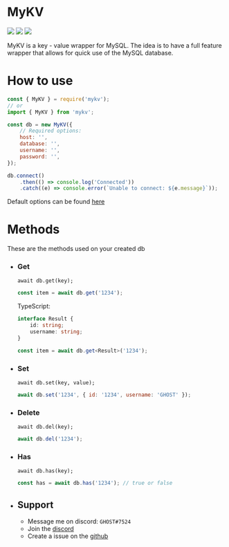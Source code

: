 # MyKV

[![](https://img.shields.io/npm/v/mykv?label=Latest%20Version&style=for-the-badge&logo=npm&color=informational)](https://www.npmjs.com/package/mykv)
[![](https://img.shields.io/static/v1?label=Project%20Creator&message=GHOST&color=informational&style=for-the-badge)](https://ghostdev.xyz)
[![](https://img.shields.io/github/workflow/status/ghostdevv/mykv/test/main?style=for-the-badge)](https://github.com/ghostdevv/mykv)

MyKV is a key - value wrapper for MySQL. The idea is to have a full feature wrapper that allows for quick use of the MySQL database.

# How to use

```js
const { MyKV } = require('mykv');
// or
import { MyKV } from 'mykv';

const db = new MyKV({
    // Required options:
    host: '',
    database: '',
    username: '',
    password: '',
});

db.connect()
    .then(() => console.log('Connected'))
    .catch((e) => console.error(`Unable to connect: ${e.message}`));
```

Default options can be found [here](https://github.com/ghostdevv/MyKV/blob/main/src/config.defaults.ts)

# Methods

These are the methods used on your created db

-   ### Get

    `await db.get(key);`<br />

    ```js
    const item = await db.get('1234');
    ```

    TypeScript:

    ```ts
    interface Result {
        id: string;
        username: string;
    }

    const item = await db.get<Result>('1234');
    ```

-   ### Set

    `await db.set(key, value);`<br />

    ```js
    await db.set('1234', { id: '1234', username: 'GHOST' });
    ```

-   ### Delete

    `await db.del(key);`<br />

    ```js
    await db.del('1234');
    ```

-   ### Has

    `await db.has(key);`<br />

    ```js
    const has = await db.has('1234'); // true or false
    ```

-   ## Support
    -   Message me on discord: `GHOST#7524`<br>
    -   Join the [discord](https://discord.gg/2Vd4wAjJnm)<br>
    -   Create a issue on the [github](https://github.com/ghostdevv/mykv)
